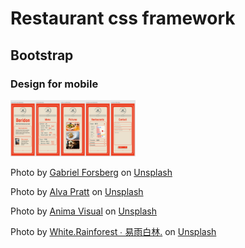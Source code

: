 # Restaurant css framework

## Bootstrap

### Design for mobile

<img src="pictures/mobileDesign.png" alt="mobile design" width="200"/>

Photo by <a href="https://unsplash.com/@gatlyn?utm_source=unsplash&utm_medium=referral&utm_content=creditCopyText">Gabriel Forsberg</a> on <a href="https://unsplash.com/s/photos/japanese-person?utm_source=unsplash&utm_medium=referral&utm_content=creditCopyText">Unsplash</a>

Photo by <a href="https://unsplash.com/@alvapratt?utm_source=unsplash&utm_medium=referral&utm_content=creditCopyText">Alva Pratt</a> on <a href="https://unsplash.com/s/photos/japanese-restaurant?utm_source=unsplash&utm_medium=referral&utm_content=creditCopyText">Unsplash</a>

Photo by <a href="https://unsplash.com/@animavisual?utm_source=unsplash&utm_medium=referral&utm_content=creditCopyText">Anima Visual</a> on <a href="https://unsplash.com/s/photos/volauvent?utm_source=unsplash&utm_medium=referral&utm_content=creditCopyText">Unsplash</a>

Photo by <a href="https://unsplash.com/@whiterainforest?utm_source=unsplash&utm_medium=referral&utm_content=creditCopyText">White.Rainforest ∙ 易雨白林.</a> on <a href="https://unsplash.com/s/photos/miso-soup?utm_source=unsplash&utm_medium=referral&utm_content=creditCopyText">Unsplash</a>
  
